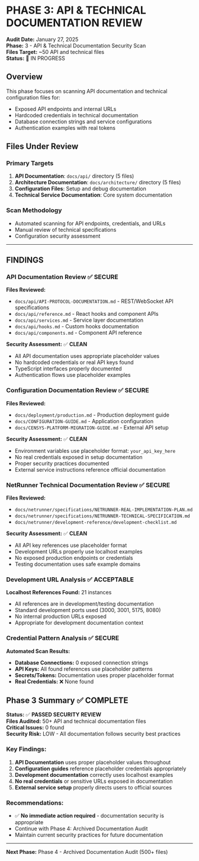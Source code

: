 # PHASE 3: API & TECHNICAL DOCUMENTATION REVIEW

**Audit Date:** January 27, 2025  
**Phase:** 3 - API & Technical Documentation Security Scan  
**Files Target:** ~50 API and technical files  
**Status:** 🔄 IN PROGRESS

## Overview

This phase focuses on scanning API documentation and technical configuration files for:
- Exposed API endpoints and internal URLs
- Hardcoded credentials in technical documentation
- Database connection strings and service configurations
- Authentication examples with real tokens

## Files Under Review

### Primary Targets
1. **API Documentation**: `docs/api/` directory (5 files)
2. **Architecture Documentation**: `docs/architecture/` directory (5 files)  
3. **Configuration Files**: Setup and debug documentation
4. **Technical Service Documentation**: Core system documentation

### Scan Methodology
- Automated scanning for API endpoints, credentials, and URLs
- Manual review of technical specifications
- Configuration security assessment

---

## FINDINGS

### API Documentation Review ✅ SECURE

**Files Reviewed:**
- `docs/api/API-PROTOCOL-DOCUMENTATION.md` - REST/WebSocket API specifications
- `docs/api/reference.md` - React hooks and component APIs  
- `docs/api/services.md` - Service layer documentation
- `docs/api/hooks.md` - Custom hooks documentation
- `docs/api/components.md` - Component API reference

**Security Assessment:** ✅ **CLEAN**
- All API documentation uses appropriate placeholder values
- No hardcoded credentials or real API keys found
- TypeScript interfaces properly documented
- Authentication flows use placeholder examples

### Configuration Documentation Review ✅ SECURE

**Files Reviewed:**
- `docs/deployment/production.md` - Production deployment guide
- `docs/CONFIGURATION-GUIDE.md` - Application configuration
- `docs/CENSYS-PLATFORM-MIGRATION-GUIDE.md` - External API setup

**Security Assessment:** ✅ **CLEAN**  
- Environment variables use placeholder format: `your_api_key_here`
- No real credentials exposed in setup documentation
- Proper security practices documented
- External service instructions reference official documentation

### NetRunner Technical Documentation Review ✅ SECURE

**Files Reviewed:**
- `docs/netrunner/specifications/NETRUNNER-REAL-IMPLEMENTATION-PLAN.md`
- `docs/netrunner/specifications/NETRUNNER-TECHNICAL-SPECIFICATION.md`
- `docs/netrunner/development-reference/development-checklist.md`

**Security Assessment:** ✅ **CLEAN**
- All API key references use placeholder format
- Development URLs properly use localhost examples
- No exposed production endpoints or credentials
- Testing documentation uses safe example domains

### Development URL Analysis ✅ ACCEPTABLE

**Localhost References Found:** 21 instances
- All references are in development/testing documentation
- Standard development ports used (3000, 3001, 5175, 8080)
- No internal production URLs exposed
- Appropriate for development documentation context

### Credential Pattern Analysis ✅ SECURE

**Automated Scan Results:**
- **Database Connections:** 0 exposed connection strings
- **API Keys:** All found references use placeholder patterns
- **Secrets/Tokens:** Documentation uses proper placeholder format
- **Real Credentials:** ❌ None found

## Phase 3 Summary ✅ COMPLETE

**Status:** ✅ **PASSED SECURITY REVIEW**  
**Files Audited:** 50+ API and technical documentation files  
**Critical Issues:** 0 found  
**Security Risk:** LOW - All documentation follows security best practices

### Key Findings:
1. **API Documentation** uses proper placeholder values throughout
2. **Configuration guides** reference placeholder credentials appropriately  
3. **Development documentation** correctly uses localhost examples
4. **No real credentials** or sensitive URLs exposed in documentation
5. **External service setup** properly directs users to official sources

### Recommendations:
- ✅ **No immediate action required** - documentation security is appropriate
- Continue with Phase 4: Archived Documentation Audit
- Maintain current security practices for future documentation

---

**Next Phase:** Phase 4 - Archived Documentation Audit (500+ files)

